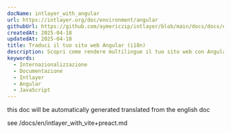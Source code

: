 ```yaml
---
docName: intlayer_with_angular
url: https://intlayer.org/doc/environment/angular
githubUrl: https://github.com/aymericzip/intlayer/blob/main/docs/docs/en/intlayer_with_angular.md
createdAt: 2025-04-18
updatedAt: 2025-04-18
title: Traduci il tuo sito web Angular (i18n)
description: Scopri come rendere multilingue il tuo sito web con Angular. Segui la documentazione per internazionalizzarlo (i18n) e tradurlo.
keywords:
  - Internazionalizzazione
  - Documentazione
  - Intlayer
  - Angular
  - JavaScript
---
```


this doc will be automatically generated translated from the english doc

see /docs/en/intlayer_with_vite+preact.md
